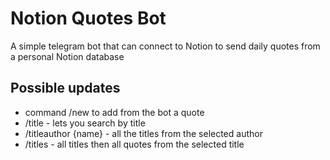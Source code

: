 # Notion Quotes Bot

A simple telegram bot that can connect to Notion to send daily quotes from a personal Notion database

## Possible updates

- command /new to add from the bot a quote
- /title - lets you search by title
- /titleauthor {name} - all the titles from the selected author
- /titles - all titles then all quotes from the selected title
